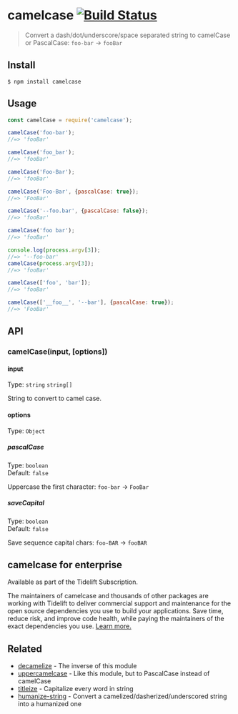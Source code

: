 # camelcase [![Build Status](https://travis-ci.org/sindresorhus/camelcase.svg?branch=master)](https://travis-ci.org/sindresorhus/camelcase)

> Convert a dash/dot/underscore/space separated string to camelCase or PascalCase: `foo-bar` → `fooBar`


## Install

```
$ npm install camelcase
```


## Usage

```js
const camelCase = require('camelcase');

camelCase('foo-bar');
//=> 'fooBar'

camelCase('foo_bar');
//=> 'fooBar'

camelCase('Foo-Bar');
//=> 'fooBar'

camelCase('Foo-Bar', {pascalCase: true});
//=> 'FooBar'

camelCase('--foo.bar', {pascalCase: false});
//=> 'fooBar'

camelCase('foo bar');
//=> 'fooBar'

console.log(process.argv[3]);
//=> '--foo-bar'
camelCase(process.argv[3]);
//=> 'fooBar'

camelCase(['foo', 'bar']);
//=> 'fooBar'

camelCase(['__foo__', '--bar'], {pascalCase: true});
//=> 'FooBar'
```


## API

### camelCase(input, [options])

#### input

Type: `string` `string[]`

String to convert to camel case.

#### options

Type: `Object`

##### pascalCase

Type: `boolean`<br>
Default: `false`

Uppercase the first character: `foo-bar` → `FooBar`

##### saveCapital

Type: `boolean`<br>
Default: `false`

Save sequence capital chars: `foo-BAR` → `fooBAR`


## camelcase for enterprise

Available as part of the Tidelift Subscription.

The maintainers of camelcase and thousands of other packages are working with Tidelift to deliver commercial support and maintenance for the open source dependencies you use to build your applications. Save time, reduce risk, and improve code health, while paying the maintainers of the exact dependencies you use. [Learn more.](https://tidelift.com/subscription/pkg/npm-camelcase?utm_source=npm-camelcase&utm_medium=referral&utm_campaign=enterprise&utm_term=repo)


## Related

- [decamelize](https://github.com/sindresorhus/decamelize) - The inverse of this module
- [uppercamelcase](https://github.com/SamVerschueren/uppercamelcase) - Like this module, but to PascalCase instead of camelCase
- [titleize](https://github.com/sindresorhus/titleize) - Capitalize every word in string
- [humanize-string](https://github.com/sindresorhus/humanize-string) - Convert a camelized/dasherized/underscored string into a humanized one

